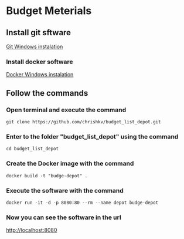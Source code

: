 # Budget Meterials

## Install git sftware

[Git Windows instalation](https://git-scm.com/download/win/)

### Install docker software
[Docker Windows instalation](https://docs.docker.com/desktop/install/windows-install/)

## Follow the commands

### Open terminal and execute the command
```
git clone https://github.com/chrishkv/budget_list_depot.git
```

### Enter to the folder "budget_list_depot" using the command
```
cd budget_list_depot
```

### Create the Docker image with the command
```
docker build -t "budge-depot" .
```

### Execute the software with the command
```
docker run -it -d -p 8080:80 --rm --name depot budge-depot
```

### Now you can see the software in the url
[http://localhost:8080](http://localhost:8080)